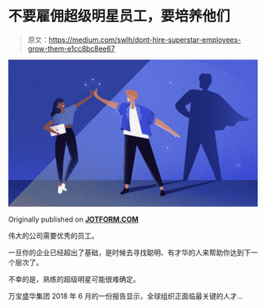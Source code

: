 # 不要雇佣超级明星员工，要培养他们

> 原文：<https://medium.com/swlh/dont-hire-superstar-employees-grow-them-e1cc8bc8ee67>

![](img/874fcf11fae758545ef6d2f5fbcdb3d0.png)

Originally published on [**JOTFORM.COM**](https://www.jotform.com/blog/grow-superstar-employees/)

伟大的公司需要优秀的员工。

一旦你的企业已经超出了基础，是时候去寻找聪明、有才华的人来帮助你达到下一个层次了。

不幸的是，熟练的超级明星可能很难确定。

万宝盛华集团 2018 年 6 月的一份报告显示，全球组织正面临最关键的人才…